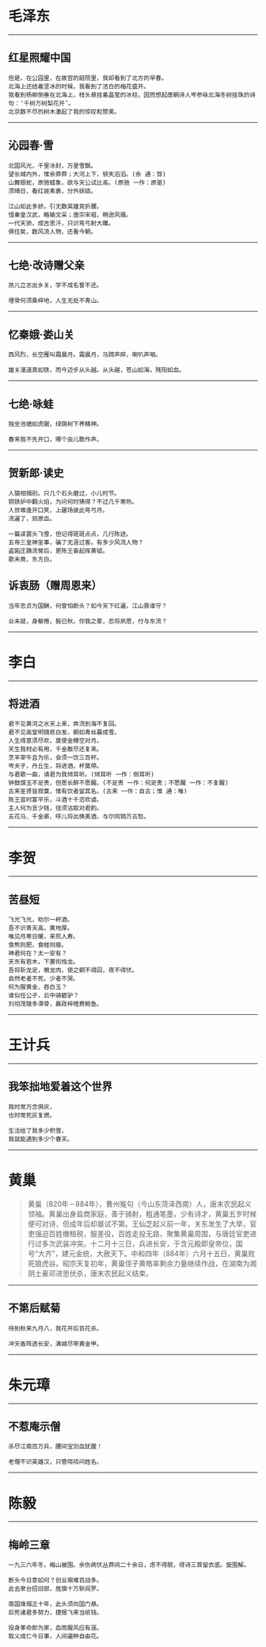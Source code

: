 # 毛泽东

---

## 红星照耀中国

```text
但是，在公园里，在故宫的庭院里，我却看到了北方的早春。
北海上还结着坚冰的时候，我看到了洁白的梅花盛开。
我看到杨柳倒垂在北海上，枝头悬挂着晶莹的冰柱，因而想起唐朝诗人岑参咏北海冬树挂珠的诗句：‘千树万树梨花开’。
北京数不尽的树木激起了我的惊叹和赞美。
```

---

## 沁园春·雪

```text
北国风光，千里冰封，万里雪飘。
望长城内外，惟余莽莽；大河上下，顿失滔滔。(余 通：馀)
山舞银蛇，原驰蜡象，欲与天公试比高。(原驰 一作：原驱)
须晴日，看红装素裹，分外妖娆。

江山如此多娇，引无数英雄竞折腰。
惜秦皇汉武，略输文采；唐宗宋祖，稍逊风骚。
一代天骄，成吉思汗，只识弯弓射大雕。
俱往矣，数风流人物，还看今朝。
```

---

## 七绝·改诗赠父亲

```text
孩儿立志出乡关，学不成名誓不还。

埋骨何须桑梓地，人生无处不青山。
```

---

## 忆秦娥·娄山关

```text
西风烈，长空雁叫霜晨月。霜晨月，马蹄声碎，喇叭声咽。

雄关漫道真如铁，而今迈步从头越。从头越，苍山如海，残阳如血。
```

---

## 七绝·咏蛙

```text
独坐池塘如虎踞，绿荫树下养精神。

春来我不先开口，哪个虫儿敢作声。
```

---

## 贺新郎·读史

```text
人猿相揖别。只几个石头磨过，小儿时节。
铜铁炉中翻火焰，为问何时猜得？不过几千寒热。
人世难逢开口笑，上疆场彼此弯弓月。
流遍了，郊原血。

一篇读罢头飞雪，但记得斑斑点点，几行陈迹。
五帝三皇神圣事，骗了无涯过客。有多少风流人物？
盗跖庄蹻流誉后，更陈王奋起挥黄钺。
歌未竟，东方白。
```

## 诉衷肠（赠周恩来）

```text
当年忠贞为国酬，何曾怕断头？如今天下红遍，江山靠谁守？

业未就，身躯倦，鬓已秋。你我之辈，忍将夙愿，付与东流？
```

---

# 李白

---

## 将进酒

```text
君不见黄河之水天上来，奔流到海不复回。
君不见高堂明镜悲白发，朝如青丝暮成雪。
人生得意须尽欢，莫使金樽空对月。
天生我材必有用，千金散尽还复来。
烹羊宰牛且为乐，会须一饮三百杯。
岑夫子，丹丘生，将进酒，杯莫停。
与君歌一曲，请君为我倾耳听。(倾耳听 一作：侧耳听)
钟鼓馔玉不足贵，但愿长醉不愿醒。(不足贵 一作：何足贵；不愿醒 一作：不复醒)
古来圣贤皆寂寞，惟有饮者留其名。(古来 一作：自古；惟 通：唯)
陈王昔时宴平乐，斗酒十千恣欢谑。
主人何为言少钱，径须沽取对君酌。
五花马、千金裘，呼儿将出换美酒，与尔同销万古愁。
```

---

# 李贺

---

## 苦昼短

```text
飞光飞光，劝尔一杯酒。
吾不识青天高，黄地厚。
唯见月寒日暖，来煎人寿。
食熊则肥，食蛙则瘦。
神君何在？太一安有？
天东有若木，下置衔烛龙。
吾将斩龙足，嚼龙肉，使之朝不得回，夜不得伏。
自然老者不死，少者不哭。
何为服黄金、吞白玉？
谁似任公子，云中骑碧驴？
刘彻茂陵多滞骨，嬴政梓棺费鲍鱼。
```

---

# 王计兵

---

## 我笨拙地爱着这个世界

```text
我时常万念俱灰，
也时常死灰复燃。

生活给了我多少积雪，
我就能遇到多少个春天。
```

---

# 黄巢

> 黄巢（820年－884年），曹州冤句（今山东菏泽西南）人，唐末农民起义领袖。黄巢出身盐商家庭，善于骑射，粗通笔墨，少有诗才，黄巢五岁时候便可对诗，但成年后却屡试不第。王仙芝起义前一年，关东发生了大旱，官吏强迫百姓缴租税，服差役，百姓走投无路，聚集黄巢周围，与唐廷官吏进行过多次武装冲突。十二月十三日，兵进长安，于含元殿即皇帝位，国号“大齐”，建元金统，大赦天下。中和四年（884年）六月十五日，黄巢败死狼虎谷。昭宗天复初年，黄巢侄子黄皓率剩余力量继续作战，在湖南为湘阴土豪邓进思伏杀，唐末农民起义结束。

---

## 不第后赋菊

```text
待到秋来九月八，我花开后百花杀。

冲天香阵透长安，满城尽带黄金甲。
```

---

# 朱元璋

---

## 不惹庵示僧

```text
杀尽江南百万兵，腰间宝剑血犹腥！

老僧不识英雄汉，只管哓哓问姓名。
```

---

# 陈毅

---

## 梅岭三章

```text
一九三六年冬，梅山被围。余伤病伏丛莽间二十余日，虑不得脱，得诗三首留衣底。旋围解。

断头今日意如何？创业艰难百战多。
此去泉台招旧部，旌旗十万斩阎罗。

南国烽烟正十年，此头须向国门悬。
后死诸君多努力，捷报飞来当纸钱。

投身革命即为家，血雨腥风应有涯。
取义成仁今日事，人间遍种自由花。
```